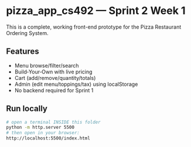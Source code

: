 # pizza_app_cs492 — Sprint 2 Week 1

This is a complete, working front-end prototype for the Pizza Restaurant Ordering System.

## Features
- Menu browse/filter/search
- Build‑Your‑Own with live pricing
- Cart (add/remove/quantity/totals)
- Admin (edit menu/toppings/tax) using localStorage
- No backend required for Sprint 1

## Run locally
```bash
# open a terminal INSIDE this folder
python -m http.server 5500
# then open in your browser:
http://localhost:5500/index.html
```
